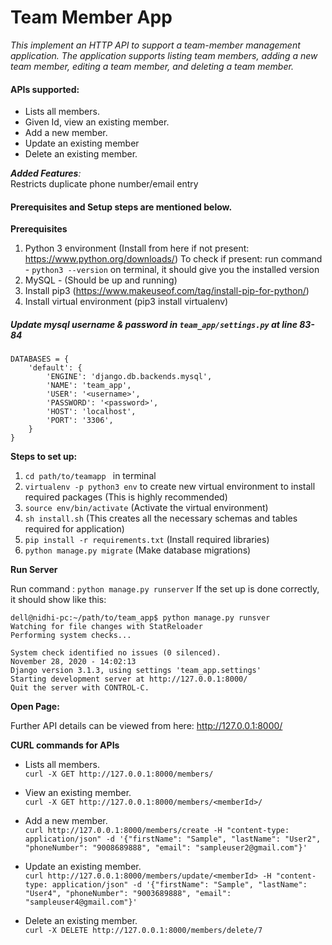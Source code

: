 # Team Member App

_This implement an HTTP API to support a team-member management
application. The application supports listing team members, adding a new team member, editing a team member,
and deleting a team member._

#### APIs supported:  
- Lists all members.
- Given Id, view an existing member. 
- Add a new member.
- Update an existing member
- Delete an existing member.

_**Added Features**:_  
Restricts duplicate phone number/email entry

#### Prerequisites and Setup steps are mentioned below.

**Prerequisites**

1. Python 3 environment (Install from here if not present: https://www.python.org/downloads/)
To check if present: run command - `python3 --version` on terminal, it should give you the installed version
2. MySQL - (Should be up and running)
2. Install pip3 (https://www.makeuseof.com/tag/install-pip-for-python/)
3. Install virtual environment (pip3 install virtualenv) 


##### Update mysql username & password in `team_app/settings.py` at line 83-84
```
DATABASES = {
    'default': {
        'ENGINE': 'django.db.backends.mysql',
        'NAME': 'team_app',
        'USER': '<username>',
        'PASSWORD': '<password>',
        'HOST': 'localhost',
        'PORT': '3306',
    }
}
```

**Steps to set up:**

1. `cd path/to/teamapp ` in terminal
2. `virtualenv -p python3 env` to create new virtual environment to install required packages (This is highly recommended)
3. `source env/bin/activate` (Activate the virtual environment)
4. `sh install.sh` (This creates all the necessary schemas and tables required for application)
5. `pip install -r requirements.txt` (Install required libraries)
6.  `python manage.py migrate` (Make database migrations)

**Run Server**

Run command : `python manage.py runserver` 
If the set up is done correctly, it should show like this: 
```
dell@nidhi-pc:~/path/to/team_app$ python manage.py runsver
Watching for file changes with StatReloader
Performing system checks...

System check identified no issues (0 silenced).
November 28, 2020 - 14:02:13
Django version 3.1.3, using settings 'team_app.settings'
Starting development server at http://127.0.0.1:8000/
Quit the server with CONTROL-C.

```

**Open Page:** 

Further API details can be viewed from here:
http://127.0.0.1:8000/

**CURL commands for APIs**
- Lists all members.  
`curl -X GET http://127.0.0.1:8000/members/`

- View an existing member.  
`curl -X GET http://127.0.0.1:8000/members/<memberId>/`

- Add a new member.  
`curl http://127.0.0.1:8000/members/create -H "content-type: application/json" -d '{"firstName": "Sample", "lastName": "User2", "phoneNumber": "9008689888", "email": "sampleuser2@gmail.com"}'`

- Update an existing member.  
`curl http://127.0.0.1:8000/members/update/<memberId> -H "content-type: application/json" -d '{"firstName": "Sample", "lastName": "User4", "phoneNumber": "9003689888", "email": "sampleuser4@gmail.com"}'`

- Delete an existing member.  
`curl -X DELETE http://127.0.0.1:8000/members/delete/7`
